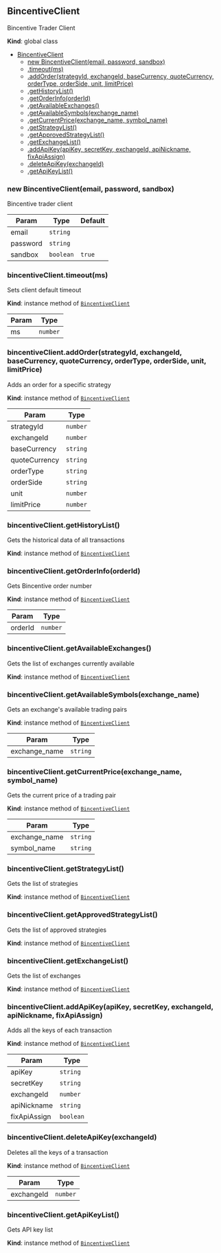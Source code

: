 <a name="BincentiveClient"></a>

## BincentiveClient
Bincentive Trader Client

**Kind**: global class  

* [BincentiveClient](#BincentiveClient)
    * [new BincentiveClient(email, password, sandbox)](#new_BincentiveClient_new)
    * [.timeout(ms)](#BincentiveClient+timeout)
    * [.addOrder(strategyId, exchangeId, baseCurrency, quoteCurrency, orderType, orderSide, unit, limitPrice)](#BincentiveClient+addOrder)
    * [.getHistoryList()](#BincentiveClient+getHistoryList)
    * [.getOrderInfo(orderId)](#BincentiveClient+getOrderInfo)
    * [.getAvailableExchanges()](#BincentiveClient+getAvailableExchanges)
    * [.getAvailableSymbols(exchange_name)](#BincentiveClient+getAvailableSymbols)
    * [.getCurrentPrice(exchange_name, symbol_name)](#BincentiveClient+getCurrentPrice)
    * [.getStrategyList()](#BincentiveClient+getStrategyList)
    * [.getApprovedStrategyList()](#BincentiveClient+getApprovedStrategyList)
    * [.getExchangeList()](#BincentiveClient+getExchangeList)
    * [.addApiKey(apiKey, secretKey, exchangeId, apiNickname, fixApiAssign)](#BincentiveClient+addApiKey)
    * [.deleteApiKey(exchangeId)](#BincentiveClient+deleteApiKey)
    * [.getApiKeyList()](#BincentiveClient+getApiKeyList)

<a name="new_BincentiveClient_new"></a>

### new BincentiveClient(email, password, sandbox)
Bincentive trader client


| Param | Type | Default |
| --- | --- | --- |
| email | <code>string</code> |  | 
| password | <code>string</code> |  | 
| sandbox | <code>boolean</code> | <code>true</code> | 

<a name="BincentiveClient+timeout"></a>

### bincentiveClient.timeout(ms)
Sets client default timeout

**Kind**: instance method of [<code>BincentiveClient</code>](#BincentiveClient)  

| Param | Type |
| --- | --- |
| ms | <code>number</code> | 

<a name="BincentiveClient+addOrder"></a>

### bincentiveClient.addOrder(strategyId, exchangeId, baseCurrency, quoteCurrency, orderType, orderSide, unit, limitPrice)
Adds an order for a specific strategy

**Kind**: instance method of [<code>BincentiveClient</code>](#BincentiveClient)  

| Param | Type |
| --- | --- |
| strategyId | <code>number</code> | 
| exchangeId | <code>number</code> | 
| baseCurrency | <code>string</code> | 
| quoteCurrency | <code>string</code> | 
| orderType | <code>string</code> | 
| orderSide | <code>string</code> | 
| unit | <code>number</code> | 
| limitPrice | <code>number</code> | 

<a name="BincentiveClient+getHistoryList"></a>

### bincentiveClient.getHistoryList()
Gets the historical data of all transactions

**Kind**: instance method of [<code>BincentiveClient</code>](#BincentiveClient)  


<a name="BincentiveClient+getOrderInfo"></a>

### bincentiveClient.getOrderInfo(orderId)
Gets Bincentive order number

**Kind**: instance method of [<code>BincentiveClient</code>](#BincentiveClient)  

| Param | Type |
| --- | --- |
| orderId | <code>number</code> | 

<a name="BincentiveClient+getAvailableExchanges"></a>

### bincentiveClient.getAvailableExchanges()
Gets the list of exchanges currently available

**Kind**: instance method of [<code>BincentiveClient</code>](#BincentiveClient)  
<a name="BincentiveClient+getAvailableSymbols"></a>

### bincentiveClient.getAvailableSymbols(exchange_name)
Gets an exchange's available trading pairs

**Kind**: instance method of [<code>BincentiveClient</code>](#BincentiveClient)  

| Param | Type |
| --- | --- |
| exchange_name | <code>string</code> | 

<a name="BincentiveClient+getCurrentPrice"></a>

### bincentiveClient.getCurrentPrice(exchange_name, symbol_name)
Gets the current price of a trading pair

**Kind**: instance method of [<code>BincentiveClient</code>](#BincentiveClient)  

| Param | Type |
| --- | --- |
| exchange_name | <code>string</code> | 
| symbol_name | <code>string</code> | 

<a name="BincentiveClient+getStrategyList"></a>

### bincentiveClient.getStrategyList()
Gets the list of strategies

**Kind**: instance method of [<code>BincentiveClient</code>](#BincentiveClient)  
<a name="BincentiveClient+getApprovedStrategyList"></a>

### bincentiveClient.getApprovedStrategyList()
Gets the list of approved strategies

**Kind**: instance method of [<code>BincentiveClient</code>](#BincentiveClient)  
<a name="BincentiveClient+getExchangeList"></a>

### bincentiveClient.getExchangeList()
Gets the list of exchanges 

**Kind**: instance method of [<code>BincentiveClient</code>](#BincentiveClient)  
<a name="BincentiveClient+addApiKey"></a>

### bincentiveClient.addApiKey(apiKey, secretKey, exchangeId, apiNickname, fixApiAssign)
Adds all the keys of each transaction

**Kind**: instance method of [<code>BincentiveClient</code>](#BincentiveClient)  

| Param | Type |
| --- | --- |
| apiKey | <code>string</code> | 
| secretKey | <code>string</code> | 
| exchangeId | <code>number</code> | 
| apiNickname | <code>string</code> | 
| fixApiAssign | <code>boolean</code> | 

<a name="BincentiveClient+deleteApiKey"></a>

### bincentiveClient.deleteApiKey(exchangeId)
Deletes all the keys of a transaction

**Kind**: instance method of [<code>BincentiveClient</code>](#BincentiveClient)  

| Param | Type |
| --- | --- |
| exchangeId | <code>number</code> | 

<a name="BincentiveClient+getApiKeyList"></a>

### bincentiveClient.getApiKeyList()
Gets API key list

**Kind**: instance method of [<code>BincentiveClient</code>](#BincentiveClient)  
